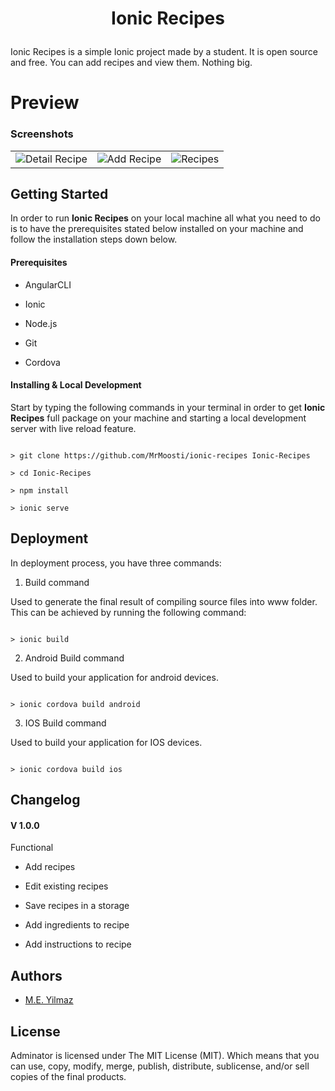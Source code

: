 
  

<h1  align="center">

Ionic Recipes

</h1>

Ionic Recipes is a simple Ionic project made by a student. It is open source and free. You can add recipes and view them. Nothing big.

  

# Preview

  

### Screenshots
| | | |
| ------- | ----| ------- |
|![Detail Recipe](https://imgur.com/Y2oYIXx.png) | ![Add Recipe](https://i.imgur.com/cHbMH68.png) | ![Recipes](https://imgur.com/0szdoxX.png) |

## Getting Started

In order to run **Ionic Recipes** on your local machine all what you need to do is to have the prerequisites stated below installed on your machine and follow the installation steps down below.

  

#### Prerequisites

- AngularCLI

- Ionic

- Node.js

- Git

- Cordova

  

#### Installing & Local Development

Start by typing the following commands in your terminal in order to get **Ionic Recipes** full package on your machine and starting a local development server with live reload feature.

  

```

> git clone https://github.com/MrMoosti/ionic-recipes Ionic-Recipes

> cd Ionic-Recipes

> npm install

> ionic serve

```

## Deployment

In deployment process, you have three commands:

  

1. Build command

Used to generate the final result of compiling source files into www folder. This can be achieved by running the following command:

```

> ionic build

```

  

2. Android Build command

Used to build your application for android devices.

```

> ionic cordova build android

```

  

3. IOS Build command

Used to build your application for IOS devices.

```

> ionic cordova build ios

```

  

## Changelog

#### V 1.0.0

Functional

- Add recipes

- Edit existing recipes

- Save recipes in a storage

- Add ingredients to recipe

- Add instructions to recipe

  

## Authors

-  [M.E. Yilmaz](https://www.meyilmaz.com)

  

## License

  

Adminator is licensed under The MIT License (MIT). Which means that you can use, copy, modify, merge, publish, distribute, sublicense, and/or sell copies of the final products.